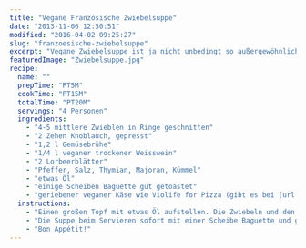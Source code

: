 ```yaml
---
title: "Vegane Französische Zwiebelsuppe"
date: "2013-11-06 12:50:51"
modified: "2016-04-02 09:25:27"
slug: "franzoesische-zwiebelsuppe"
excerpt: "Vegane Zwiebelsuppe ist ja nicht unbedingt so außergewöhnlich. Die Krönung der Suppe mit getoastetem Weißbrot und geschmolzenem veganem Käse, das macht es aus!"
featuredImage: "Zwiebelsuppe.jpg"
recipe:
  name: ""
  prepTime: "PT5M"
  cookTime: "PT15M"
  totalTime: "PT20M"
  servings: "4 Personen"
  ingredients:
    - "4-5 mittlere Zwieblen in Ringe geschnitten"
    - "2 Zehen Knoblauch, gepresst"
    - "1,2 l Gemüsebrühe"
    - "1/4 l veganer trockener Weisswein"
    - "2 Lorbeerblätter"
    - "Pfeffer, Salz, Thymian, Majoran, Kümmel"
    - "etwas Öl"
    - "einige Scheiben Baguette gut getoastet"
    - "geriebener veganer Käse wie Violife for Pizza (gibt es bei [url href=\"http://www.boutique-vegan.com/food/dairy-alternatives/Violife-for-Pizza-200g.html?listtype=search&searchparam=violife\" target=\"_blank\"]Boutique Vegan[/url])"
  instructions:
    - "Einen großen Topf mit etwas Öl aufstellen. Die Zwiebeln und den Knoblauch darin glasig braten. Mit dem Wein ablöschen und mit der Gemüsebrühe auffüllen. Gewürze zugeben (nicht mit Würze sparen!) und 15-20min köcheln lassen. Ev. nochmals abschmecken."
    - "Die Suppe beim Servieren sofort mit einer Scheibe Baguette und geriebenen Käse toppen und warten bis der Käse schmilzt."
    - "Bon Appétit!"
---
```


